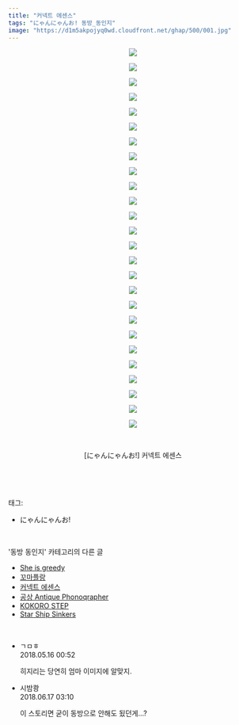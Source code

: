 ```yaml
---
title: "커넥트 에센스"
tags: "にゃんにゃんお! 동방_동인지"
image: "https://d1m5akpojyq0wd.cloudfront.net/ghap/500/001.jpg"
---
```

<div class="article">
<p style="text-align: center; clear: none; float: none;"><img src="{{ site.imgserver6 }}/ghap/500/001.jpg"/></p>
<p style="text-align: center; clear: none; float: none;"><img src="{{ site.imgserver6 }}/ghap/500/002.jpg"/></p>
<p style="text-align: center; clear: none; float: none;"><img src="{{ site.imgserver6 }}/ghap/500/003.jpg"/></p>
<p style="text-align: center; clear: none; float: none;"><img src="{{ site.imgserver6 }}/ghap/500/004.jpg"/></p>
<p style="text-align: center; clear: none; float: none;"><img src="{{ site.imgserver6 }}/ghap/500/005.jpg"/></p>
<p style="text-align: center; clear: none; float: none;"><img src="{{ site.imgserver6 }}/ghap/500/006.jpg"/></p>
<p style="text-align: center; clear: none; float: none;"><img src="{{ site.imgserver6 }}/ghap/500/007.jpg"/></p>
<p style="text-align: center; clear: none; float: none;"><img src="{{ site.imgserver6 }}/ghap/500/008.jpg"/></p>
<p style="text-align: center; clear: none; float: none;"><img src="{{ site.imgserver6 }}/ghap/500/009.jpg"/></p>
<p style="text-align: center; clear: none; float: none;"><img src="{{ site.imgserver6 }}/ghap/500/010.jpg"/></p>
<p style="text-align: center; clear: none; float: none;"><img src="{{ site.imgserver6 }}/ghap/500/011.jpg"/></p>
<p style="text-align: center; clear: none; float: none;"><img src="{{ site.imgserver6 }}/ghap/500/012.jpg"/></p>
<p style="text-align: center; clear: none; float: none;"><img src="{{ site.imgserver6 }}/ghap/500/013.jpg"/></p>
<p style="text-align: center; clear: none; float: none;"><img src="{{ site.imgserver6 }}/ghap/500/014.jpg"/></p>
<p style="text-align: center; clear: none; float: none;"><img src="{{ site.imgserver6 }}/ghap/500/015.jpg"/></p>
<p style="text-align: center; clear: none; float: none;"><img src="{{ site.imgserver6 }}/ghap/500/016.jpg"/></p>
<p style="text-align: center; clear: none; float: none;"><img src="{{ site.imgserver6 }}/ghap/500/017.jpg"/></p>
<p style="text-align: center; clear: none; float: none;"><img src="{{ site.imgserver6 }}/ghap/500/018.jpg"/></p>
<p style="text-align: center; clear: none; float: none;"><img src="{{ site.imgserver6 }}/ghap/500/019.jpg"/></p>
<p style="text-align: center; clear: none; float: none;"><img src="{{ site.imgserver6 }}/ghap/500/020.jpg"/></p>
<p style="text-align: center; clear: none; float: none;"><img src="{{ site.imgserver6 }}/ghap/500/021.jpg"/></p>
<p style="text-align: center; clear: none; float: none;"><img src="{{ site.imgserver6 }}/ghap/500/022.jpg"/></p>
<p style="text-align: center; clear: none; float: none;"><img src="{{ site.imgserver6 }}/ghap/500/023.jpg"/></p>
<p style="text-align: center; clear: none; float: none;"><img src="{{ site.imgserver6 }}/ghap/500/024.jpg"/></p>
<p style="text-align: center; clear: none; float: none;"><img src="{{ site.imgserver6 }}/ghap/500/025.jpg"/></p>
<p style="text-align: center; clear: none; float: none;"><img src="{{ site.imgserver6 }}/ghap/500/026.jpg"/></p>
<p style="text-align: center; clear: none; float: none;"><br/></p>
<p style="text-align: center; clear: none; float: none;">[にゃんにゃんお!] 커넥트 에센스</p>
<p><br/></p>
</div><br/>
<div class="tagTrail">
<p>태그: </p>
<ul>
<li>にゃんにゃんお!</li>
</ul>
</div><br/>
<div class="another">
<p>'동방 동인지' 카테고리의 다른 글</p>
<ul>
<li><a href="/ghap_502">She is greedy</a></li>
<li><a href="/ghap_501">꼬마플랑</a></li>
<li><a href="/ghap_500">커넥트 에센스</a></li>
<li><a href="/ghap_499">공상 Antique Phonoqrapher</a></li>
<li><a href="/ghap_498">KOKORO STEP</a></li>
<li><a href="/ghap_497">Star Ship Sinkers</a></li>
</ul>
</div><br/>
<div class="cb_module cb_fluid">
<div class="cb_wrt cb_profile">
<div class="comment">
<ul>
<li class="cb_thumb_off" id="comment15256917">
<div class="cb_comment_area">
<div class="cb_info_area">
<div class="cb_section">
<span class="cb_nick_name">ㄱㅁㅎ</span>
</div>
<div class="cb_section">
<span class="cb_date">2018.05.16 00:52 </span>
</div>
</div>
<div class="cb_dsc_comment">
<p class="cb_dsc">
											히지리는 당연히 엄마 이미지에 알맞지.
										</p>
</div>
</div></li>
<li class="cb_thumb_off" id="comment15271718">
<div class="cb_comment_area">
<div class="cb_info_area">
<div class="cb_section">
<span class="cb_nick_name">시밤쾅</span>
</div>
<div class="cb_section">
<span class="cb_date">2018.06.17 03:10 </span>
</div>
</div>
<div class="cb_dsc_comment">
<p class="cb_dsc">
											이 스토리면 굳이 동방으로 안해도 됬던게...?
										</p>
</div>
</div></li>
</ul>
</div>
</div><!-- commentList close -->
</div><br/>

